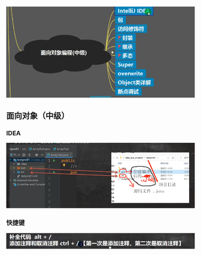 ![输入图片说明](/imgs/2024-07-12/rl95OgdaeALatiAt.png)

## 面向对象（中级）

### IDEA
![输入图片说明](/imgs/2024-07-12/47tJBowFTyNXO9cp.png)
### 快捷键
![输入图片说明](/imgs/2024-07-12/Uy3omsXpr9Fk9J4K.png)
<!--stackedit_data:
eyJoaXN0b3J5IjpbLTY2MTQ0NDMxNywtMTkxNjcwMjA1Nyw0Nz
Y3OTg3NDddfQ==
-->